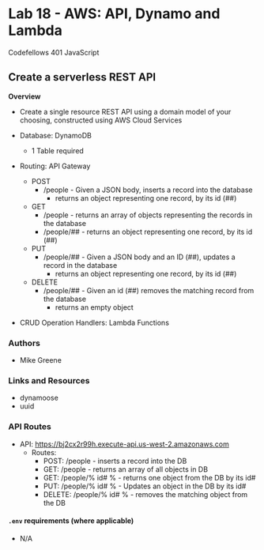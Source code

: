 # Lab 18 - AWS: API, Dynamo and Lambda

Codefellows 401 JavaScript

## Create a serverless REST API

**Overview**

- Create a single resource REST API using a domain model of your choosing, constructed using AWS Cloud Services
- Database: DynamoDB
  - 1 Table required

- Routing: API Gateway
  - POST 
    - /people - Given a JSON body, inserts a record into the database
      - returns an object representing one record, by its id (##)
  - GET
    - /people - returns an array of objects representing the records in the database
    - /people/## - returns an object representing one record, by its id (##)
  - PUT
    - /people/## - Given a JSON body and an ID (##), updates a record in the database
      - returns an object representing one record, by its id (##)
  - DELETE
    - /people/## - Given an id (##) removes the matching record from the database
        - returns an empty object

- CRUD Operation Handlers: Lambda Functions

### Authors

- Mike Greene

### Links and Resources

- dynamoose
- uuid

### API Routes

- API: https://bj2cx2r99h.execute-api.us-west-2.amazonaws.com
  - Routes: 
    - POST: /people - inserts a record into the DB
    - GET: /people - returns an array of all objects in DB
    - GET: /people/% id# % - returns one object from the DB by its id#
    - PUT: /people/% id# % - Updates an object in the DB by its id#
    - DELETE: /people/% id# % - removes the matching object from the DB

#### `.env` requirements (where applicable)

- N/A
